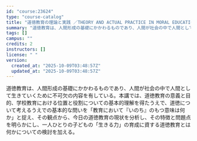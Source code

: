 ```yaml
---
id: "course:23624"
type: "course-catalog"
title: "道徳教育の理論と実践 ／THEORY AND ACTUAL PRACTICE IN MORAL EDUCATION"
summary: "道徳教育は、人間形成の基礎にかかわるものであり、人間が社会の中で人間として生きていくために不可欠の内容を有している。本講では、道徳教育の意義と目的、学校教育における位置と役割についての基本的理解を得たうえで、道徳について考えるうえでの基本的…"
tags: []
campus: ""
credits: 2
instructors: []
license: " "
version:
  created_at: "2025-10-09T03:48:57Z"
  updated_at: "2025-10-09T03:48:57Z"
---
```


道徳教育は、人間形成の基礎にかかわるものであり、人間が社会の中で人間として生きていくために不可欠の内容を有している。本講では、道徳教育の意義と目的、学校教育における位置と役割についての基本的理解を得たうえで、道徳について考えるうえでの基本的な問いを「教育において『いのち』のもつ意味は何か」と捉え、その観点から、今日の道徳教育の現状を分析し、その特徴と問題点を明らかにし、一人ひとりの子どもの「生きる力」の育成に資する道徳教育とは何かについての検討を加える。
